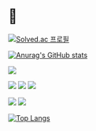 # 🐾

[![Solved.ac 프로필](http://mazassumnida.wtf/api/v2/generate_badge?boj=ghwns8893)](https://solved.ac/ho0010) 

[![Anurag's GitHub stats](https://github-readme-stats.vercel.app/api?username=ho0010&show_icons=true&theme=graywhite)](https://github.com/anuraghazra/github-readme-stats)

<a href="https://velog.io/@ho0010/posts" target="_blank"><img src="https://img.shields.io/badge/Velog-20C997?style=flat-square&logo=velog&logoColor=white"/></a>

<img src="https://img.shields.io/badge/TypeScript-3178C6?style=flat-square&logo=TypeScript&logoColor=white"> <img src="https://img.shields.io/badge/JavaScript-F7DF1E?style=flat-square&logo=JavaScript&logoColor=black"> <img src="https://img.shields.io/badge/React-000000?style=flat-square&logo=React&logoColor=#61DAFB">


<img src="https://img.shields.io/badge/HTML5-E34F26?style=flat-square&logo=HTML5&logoColor=white"> <img src="https://img.shields.io/badge/CSS-1572B6?style=flat-square&logo=CSS3&logoColor=white">



[![Top Langs](https://github-readme-stats.vercel.app/api/top-langs/?username=ho0010)](https://github.com/anuraghazra/github-readme-stats)

<!--
**ho0010/ho0010** is a ✨ _special_ ✨ repository because its `README.md` (this file) appears on your GitHub profile.

Here are some ideas to get you started:

- 🔭 I’m currently working on ...
- 🌱 I’m currently learning ...
- 👯 I’m looking to collaborate on ...
- 🤔 I’m looking for help with ...
- 💬 Ask me about ...
- 📫 How to reach me: ...
- 😄 Pronouns: ...
- ⚡ Fun fact: ...
-->
